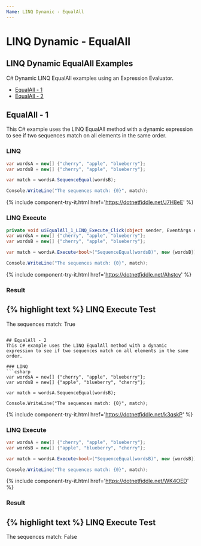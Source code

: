 ```yaml
---
Name: LINQ Dynamic - EqualAll
---
```


# LINQ Dynamic - EqualAll

## LINQ Dynamic EqualAll Examples
C# Dynamic LINQ EqualAll examples using an Expression Evaluator.

- [EqualAll - 1](#equalall---1)
- [EqualAll - 2](#equalall---2)

## EqualAll - 1
This C# example uses the LINQ EqualAll method with a dynamic expression to see if two sequences match on all elements in the same order.

### LINQ
```csharp
var wordsA = new[] {"cherry", "apple", "blueberry"};
var wordsB = new[] {"cherry", "apple", "blueberry"};

var match = wordsA.SequenceEqual(wordsB);

Console.WriteLine("The sequences match: {0}", match);
```
{% include component-try-it.html href='https://dotnetfiddle.net/J7H8eE' %}

### LINQ Execute
```csharp
private void uiEqualAll_1_LINQ_Execute_Click(object sender, EventArgs e)
var wordsA = new[] {"cherry", "apple", "blueberry"};
var wordsB = new[] {"cherry", "apple", "blueberry"};

var match = wordsA.Execute<bool>("SequenceEqual(wordsB)", new {wordsB});

Console.WriteLine("The sequences match: {0}", match);
```
{% include component-try-it.html href='https://dotnetfiddle.net/Ahstcy' %}

### Result
{% highlight text %}
LINQ Execute Test
------------------------------
The sequences match: True

```

## EqualAll - 2
This C# example uses the LINQ EqualAll method with a dynamic expression to see if two sequences match on all elements in the same order.

### LINQ
```csharp
var wordsA = new[] {"cherry", "apple", "blueberry"};
var wordsB = new[] {"apple", "blueberry", "cherry"};

var match = wordsA.SequenceEqual(wordsB);

Console.WriteLine("The sequences match: {0}", match);
```
{% include component-try-it.html href='https://dotnetfiddle.net/k3qskP' %}

### LINQ Execute
```csharp
var wordsA = new[] {"cherry", "apple", "blueberry"};
var wordsB = new[] {"apple", "blueberry", "cherry"};

var match = wordsA.Execute<bool>("SequenceEqual(wordsB)", new {wordsB});

Console.WriteLine("The sequences match: {0}", match);
```
{% include component-try-it.html href='https://dotnetfiddle.net/WK4OED' %}

### Result
{% highlight text %}
LINQ Execute Test
------------------------------
The sequences match: False

```
